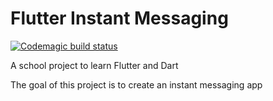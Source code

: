 # Flutter Instant Messaging

[![Codemagic build status](https://api.codemagic.io/apps/5f636e03ce8cd9001a849856/5f636e03ce8cd9001a849855/status_badge.svg)](https://codemagic.io/apps/5f636e03ce8cd9001a849856/5f636e03ce8cd9001a849855/latest_build)

A school project to learn Flutter and Dart

The goal of this project is to create an instant messaging app